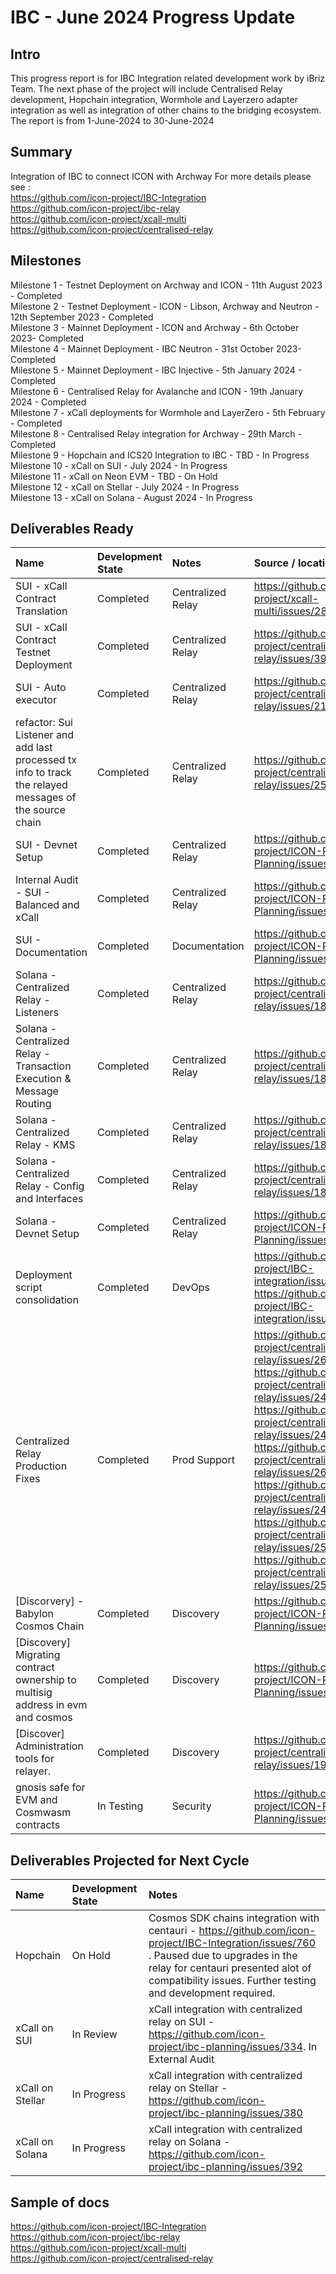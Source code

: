 # IBC - June 2024 Progress Update

## Intro
This progress report is for IBC Integration related development work by iBriz Team. 
The next phase of the project will include Centralised Relay development, Hopchain integration, Wormhole and Layerzero adapter integration as well as integration of other chains to the bridging ecosystem. The report is from  1-June-2024 to 30-June-2024

## Summary
Integration of IBC to connect ICON with Archway
For more details please see : <br>
https://github.com/icon-project/IBC-Integration <br>
https://github.com/icon-project/ibc-relay <br>
https://github.com/icon-project/xcall-multi <br>
https://github.com/icon-project/centralised-relay

## Milestones
Milestone 1 - Testnet Deployment on Archway and ICON - 11th August 2023 - Completed <br>
Milestone 2 - Testnet Deployment - ICON - Libson, Archway and Neutron - 12th September 2023 - Completed <br>
Milestone 3 - Mainnet Deployment - ICON and Archway - 6th October 2023- Completed <br>
Milestone 4 - Mainnet Deployment - IBC Neutron - 31st October 2023- Completed <br>
Milestone 5 - Mainnet Deployment - IBC Injective - 5th January 2024 - Completed <br>
Milestone 6 - Centralised Relay for Avalanche and ICON - 19th January 2024 - Completed <br>
Milestone 7 - xCall deployments for Wormhole and LayerZero - 5th February - Completed <br>
Milestone 8 - Centralised Relay integration for Archway - 29th March - Completed <br>
Milestone 9 - Hopchain and ICS20 Integration to IBC - TBD - In Progress <br>
Milestone 10 - xCall on SUI - July 2024 - In Progress <br>
Milestone 11 - xCall on Neon EVM - TBD - On Hold <br>
Milestone 12 - xCall on Stellar - July 2024 - In Progress <br>
Milestone 13 - xCall on Solana - August 2024 - In Progress


## Deliverables Ready

| Name | Development State | Notes | Source / location |
|:----- |:------------------ | :----| :----------------| 
| SUI - xCall Contract Translation | Completed | Centralized Relay | https://github.com/icon-project/xcall-multi/issues/281 |
| SUI - xCall Contract Testnet Deployment | Completed | Centralized Relay | https://github.com/icon-project/centralized-relay/issues/394 |
| SUI - Auto executor | Completed | Centralized Relay | https://github.com/icon-project/centralized-relay/issues/213 |
| refactor: Sui Listener and add last processed tx info to track the relayed messages of the source chain | Completed | Centralized Relay | https://github.com/icon-project/centralized-relay/issues/258 |
| SUI - Devnet Setup | Completed | Centralized Relay | https://github.com/icon-project/ICON-Projects-Planning/issues/434 |
| Internal Audit - SUI - Balanced and xCall | Completed | Centralized Relay | https://github.com/icon-project/ICON-Projects-Planning/issues/444 |
| SUI - Documentation | Completed | Documentation | https://github.com/icon-project/ICON-Projects-Planning/issues/347 |
| Solana - Centralized Relay - Listeners | Completed | Centralized Relay | https://github.com/icon-project/centralized-relay/issues/189 |
| Solana - Centralized Relay - Transaction Execution & Message Routing | Completed | Centralized Relay | https://github.com/icon-project/centralized-relay/issues/188 |
| Solana - Centralized Relay - KMS | Completed | Centralized Relay | https://github.com/icon-project/centralized-relay/issues/187 |
| Solana - Centralized Relay - Config and Interfaces | Completed | Centralized Relay | https://github.com/icon-project/centralized-relay/issues/186 |
| Solana - Devnet Setup | Completed | Centralized Relay | https://github.com/icon-project/ICON-Projects-Planning/issues/441 |
| Deployment script consolidation | Completed | DevOps | https://github.com/icon-project/IBC-integration/issues/864 , https://github.com/icon-project/IBC-integration/issues/863 |
| Centralized Relay Production Fixes | Completed | Prod Support | https://github.com/icon-project/centralized-relay/issues/260 , https://github.com/icon-project/centralized-relay/issues/241 , https://github.com/icon-project/centralized-relay/issues/247 , https://github.com/icon-project/centralized-relay/issues/262 , https://github.com/icon-project/centralized-relay/issues/248 , https://github.com/icon-project/centralized-relay/issues/250 , https://github.com/icon-project/centralized-relay/issues/251 |
| [Discorvery] - Babylon Cosmos Chain | Completed | Discovery | https://github.com/icon-project/ICON-Project-Planning/issues/438 |
| [Discovery] Migrating contract ownership to multisig address in evm and cosmos | Completed | Discovery | https://github.com/icon-project/ICON-Project-Planning/issues/439 |
| [Discover] Administration tools for relayer. | Completed | Discovery | https://github.com/icon-project/centralized-relay/issues/192 |
| gnosis safe for EVM and Cosmwasm contracts | In Testing | Security | https://github.com/icon-project/ICON-Project-Planning/issues/437 |



## Deliverables Projected for Next Cycle


| Name | Development State | Notes |
|:-----|:------------------|:------|
| Hopchain | On Hold | Cosmos SDK chains integration with centauri - https://github.com/icon-project/IBC-Integration/issues/760 . Paused due to upgrades in the relay for centauri presented alot of compatibility issues. Further testing and development required. |
| xCall on SUI | In Review | xCall integration with centralized relay on SUI - https://github.com/icon-project/ibc-planning/issues/334. In External Audit |
| xCall on Stellar |  In Progress | xCall integration with centralized relay on Stellar - https://github.com/icon-project/ibc-planning/issues/380 |
| xCall on Solana |  In Progress | xCall integration with centralized relay on Solana - https://github.com/icon-project/ibc-planning/issues/392 |


## Sample of docs
https://github.com/icon-project/IBC-Integration <br>
https://github.com/icon-project/ibc-relay <br>
https://github.com/icon-project/xcall-multi <br>
https://github.com/icon-project/centralised-relay
